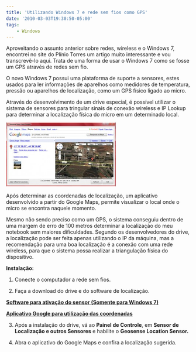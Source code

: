 ```yaml
---
title: 'Utilizando Windows 7 e rede sem fios como GPS'
date: '2010-03-03T19:30:50-05:00'
tags:
    - Windows
---
```


Aproveitando o assunto anterior sobre redes, wireless e o Windows 7, encontrei no site do Plínio Torres um artigo muito interessante e vou transcrevê-lo aqui. Trata de uma forma de usar o Windows 7 como se fosse um GPS através de redes sem fio.

O novo Windows 7 possui uma plataforma de suporte a sensores, estes usados para ler informações de aparelhos como medidores de temperatura, pressão ou aparelhos de localização, como um GPS físico ligado ao micro.

Através do desenvolvimento de um drive especial, é possível utilizar o sistema de sensores para tringular sinais de conexão wireless e IP Lookup para determinar a localização física do micro em um determinado local.

[![](/wp-content/uploads/2010/03/gpswindows-300x174.jpg "gpswindows-300x174")  ](http://www.pliniotorres.com/wp-content/uploads/2010/03/gpswindows.jpg)

Após determinar as coordenadas de localização, um aplicativo desenvolvido a partir do Google Maps, permite visualizar o local onde o micro se encontra naquele momento.

Mesmo não sendo preciso como um GPS, o sistema conseguiu dentro de uma margem de erro de 100 metros determinar a localização do meu notebook sem maiores dificuldades. Segundo os desenvolvedores do drive, a localização pode ser feita apenas utilizando o IP da máquina, mas a recomendação para uma boa localização é a conexão com uma rede wireless, para que o sistema possa realizar a triangulação física do dispositivo.

**Instalação:**

1. Conecte o computador a rede sem fios.

2. Faça a download do drive e do software de localização.

[**Software para ativação do sensor (Somente para Windows 7)** ](http://geosenseforwindows.com/)

[**Aplicativo Google para utilização das coordenadas** ](http://geosenseforwindows.com/builds/1.0/GoogleMapsDemo_1.0.zip)

3. Após a instalação do drive, vá ao **Painel de Controle**, em **Sensor de Localização e outros Sensores** e habilite o **Geosense Location Sensor.**

4. Abra o aplicativo do Google Maps e confira a localização sugerida.
